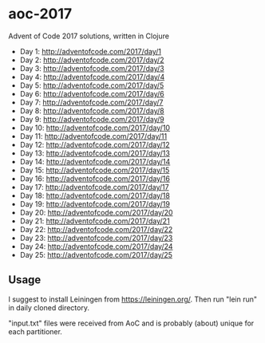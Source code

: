 # aoc-2017

Advent of Code 2017 solutions, written in Clojure

* Day 1: <http://adventofcode.com/2017/day/1>
* Day 2: <http://adventofcode.com/2017/day/2>
* Day 3: <http://adventofcode.com/2017/day/3>
* Day 4: <http://adventofcode.com/2017/day/4>
* Day 5: <http://adventofcode.com/2017/day/5>
* Day 6: <http://adventofcode.com/2017/day/6>
* Day 7: <http://adventofcode.com/2017/day/7>
* Day 8: <http://adventofcode.com/2017/day/8>
* Day 9: <http://adventofcode.com/2017/day/9>
* Day 10: <http://adventofcode.com/2017/day/10>
* Day 11: <http://adventofcode.com/2017/day/11>
* Day 12: <http://adventofcode.com/2017/day/12>
* Day 13: <http://adventofcode.com/2017/day/13>
* Day 14: <http://adventofcode.com/2017/day/14>
* Day 15: <http://adventofcode.com/2017/day/15>
* Day 16: <http://adventofcode.com/2017/day/16>
* Day 17: <http://adventofcode.com/2017/day/17>
* Day 18: <http://adventofcode.com/2017/day/18>
* Day 19: <http://adventofcode.com/2017/day/19>
* Day 20: <http://adventofcode.com/2017/day/20>
* Day 21: <http://adventofcode.com/2017/day/21>
* Day 22: <http://adventofcode.com/2017/day/22>
* Day 23: <http://adventofcode.com/2017/day/23>
* Day 24: <http://adventofcode.com/2017/day/24>
* Day 25: <http://adventofcode.com/2017/day/25>

## Usage

I suggest to install Leiningen from https://leiningen.org/. Then run "lein run" in daily cloned directory.

"input.txt" files were received from AoC and is probably (about) unique for each partitioner.
